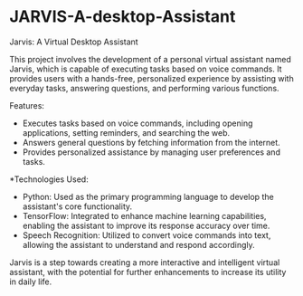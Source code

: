 # JARVIS-A-desktop-Assistant



Jarvis: A Virtual Desktop Assistant

This project involves the development of a personal virtual assistant named Jarvis, which is capable of executing tasks based on voice commands. It provides users with a hands-free, personalized experience by assisting with everyday tasks, answering questions, and performing various functions.

Features:
- Executes tasks based on voice commands, including opening applications, setting reminders, and searching the web.
- Answers general questions by fetching information from the internet.
- Provides personalized assistance by managing user preferences and tasks.
  
*Technologies Used:
- Python: Used as the primary programming language to develop the assistant's core functionality.
- TensorFlow: Integrated to enhance machine learning capabilities, enabling the assistant to improve its response accuracy over time.
- Speech Recognition: Utilized to convert voice commands into text, allowing the assistant to understand and respond accordingly.

Jarvis is a step towards creating a more interactive and intelligent virtual assistant, with the potential for further enhancements to increase its utility in daily life.

